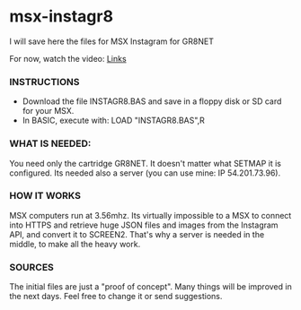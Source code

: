 # msx-instagr8
I will save here the files for MSX Instagram for GR8NET

For now, watch the video: 
[Links](https://www.youtube.com/watch?v=L-G7gzgepdA)

### INSTRUCTIONS
* Download the file INSTAGR8.BAS and save in a floppy disk or SD card for your MSX.
* In BASIC, execute with:
LOAD "INSTAGR8.BAS",R

### WHAT IS NEEDED:
You need only the cartridge GR8NET. It doesn't matter what SETMAP it is configured.
Its needed also a server (you can use mine: IP 54.201.73.96).

### HOW IT WORKS
MSX computers run at 3.56mhz. Its virtually impossible to a MSX to connect into HTTPS and retrieve huge JSON files and images from the Instagram API, and convert it to SCREEN2.
That's why a server is needed in the middle, to make all the heavy work.

### SOURCES
The initial files are just a "proof of concept". Many things will be improved in the next days. Feel free to change it or send suggestions.
